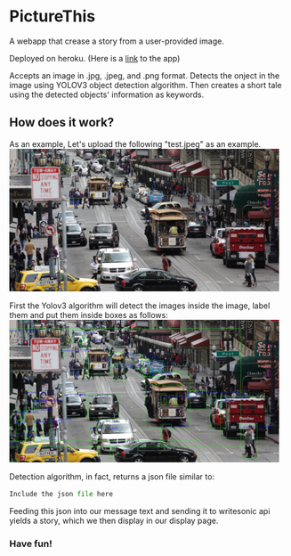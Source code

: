 # PictureThis
A webapp that crease a story from a user-provided image. 

Deployed on heroku. (Here is a [link](http://suatakbulut.com/) to the app) 

Accepts an image in .jpg, .jpeg, and .png format. Detects the onject in the image using YOLOV3 object detection algorithm. 
Then creates a short tale using the detected objects' information as keywords. 


## How does it work?

As an example, Let's upload the following "test.jpeg" as an example. 
<img src="ReadMe_Files/test.jpeg" style="height:256px" >

First the Yolov3 algorithm will detect the images inside the image, label them and put them inside boxes as follows:
<img src="ReadMe_Files/test_out.jpeg" style="height:256px" >

Detection algorithm, in fact, returns a json file similar to:

```python
Include the json file here 
```
Feeding this json into our message text and sending it to writesonic api yields a story, which we then display in our display page. 

### Have fun! 
